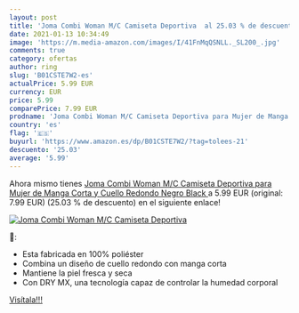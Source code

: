 ```yaml
---
layout: post
title: 'Joma Combi Woman M/C Camiseta Deportiva  al 25.03 % de descuento'
date: 2021-01-13 10:34:49
image: 'https://m.media-amazon.com/images/I/41FnMqQSNLL._SL200_.jpg'
comments: true
category: ofertas
author: ring
slug: 'B01CSTE7W2-es'
actualPrice: 5.99 EUR
currency: EUR
price: 5.99
comparePrice: 7.99 EUR
prodname: 'Joma Combi Woman M/C Camiseta Deportiva para Mujer de Manga Corta y Cuello Redondo  Negro  Black '
country: 'es'
flag: '🇪🇸'
buyurl: 'https://www.amazon.es/dp/B01CSTE7W2/?tag=tolees-21'
descuento: '25.03'
average: '5.99'
---
```


Ahora mismo tienes [Joma Combi Woman M/C Camiseta Deportiva para Mujer de Manga Corta y Cuello Redondo  Negro  Black ](https://www.amazon.es/dp/B01CSTE7W2/?tag=tolees-21) a 5.99 EUR (original: 7.99 EUR) (25.03 %  de descuento) en el siguiente enlace!

[![Joma Combi Woman M/C Camiseta Deportiva ](https://m.media-amazon.com/images/I/41FnMqQSNLL._SL200_.jpg)](https://www.amazon.es/dp/B01CSTE7W2/?tag=tolees-21)

🔎:

- Esta fabricada en 100% poliéster
- Combina un diseño de cuello redondo con manga corta
- Mantiene la piel fresca y seca
- Con DRY MX, una tecnología capaz de controlar la humedad corporal

[Visítala!!!](https://www.amazon.es/dp/B01CSTE7W2/?tag=tolees-21)
